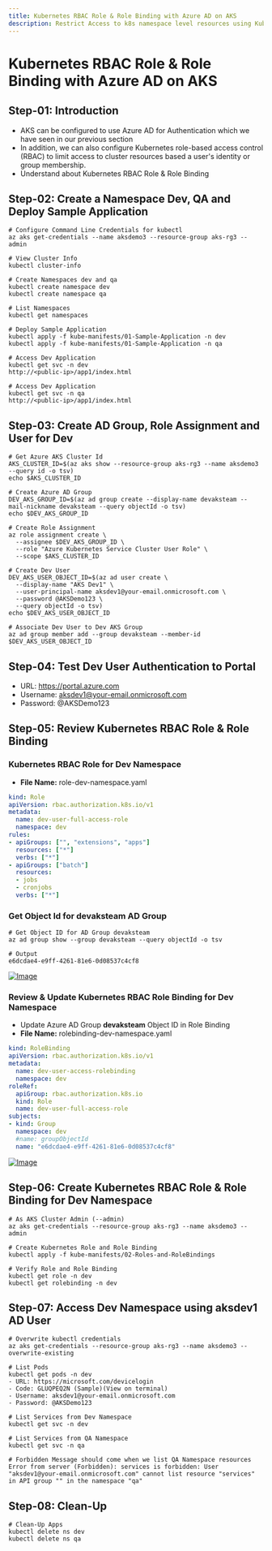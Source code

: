 ```yaml
---
title: Kubernetes RBAC Role & Role Binding with Azure AD on AKS
description: Restrict Access to k8s namespace level resources using Kubernetes RBAC Role and Role Binding with Azure AD
---
```

# Kubernetes RBAC Role & Role Binding with Azure AD on AKS

## Step-01: Introduction
- AKS can be configured to use Azure AD for Authentication which we have seen in our previous section
- In addition, we can also configure Kubernetes role-based access control (RBAC) to limit access to cluster resources based a user's identity or group membership.
- Understand about Kubernetes RBAC Role & Role Binding

## Step-02: Create a Namespace Dev, QA and Deploy Sample Application
```
# Configure Command Line Credentials for kubectl
az aks get-credentials --name aksdemo3 --resource-group aks-rg3 --admin

# View Cluster Info
kubectl cluster-info

# Create Namespaces dev and qa
kubectl create namespace dev
kubectl create namespace qa

# List Namespaces
kubectl get namespaces

# Deploy Sample Application
kubectl apply -f kube-manifests/01-Sample-Application -n dev
kubectl apply -f kube-manifests/01-Sample-Application -n qa

# Access Dev Application
kubectl get svc -n dev
http://<public-ip>/app1/index.html

# Access Dev Application
kubectl get svc -n qa
http://<public-ip>/app1/index.html
```

## Step-03: Create AD Group, Role Assignment and User for Dev 
```
# Get Azure AKS Cluster Id
AKS_CLUSTER_ID=$(az aks show --resource-group aks-rg3 --name aksdemo3 --query id -o tsv)
echo $AKS_CLUSTER_ID

# Create Azure AD Group
DEV_AKS_GROUP_ID=$(az ad group create --display-name devaksteam --mail-nickname devaksteam --query objectId -o tsv)    
echo $DEV_AKS_GROUP_ID

# Create Role Assignment 
az role assignment create \
  --assignee $DEV_AKS_GROUP_ID \
  --role "Azure Kubernetes Service Cluster User Role" \
  --scope $AKS_CLUSTER_ID

# Create Dev User
DEV_AKS_USER_OBJECT_ID=$(az ad user create \
  --display-name "AKS Dev1" \
  --user-principal-name aksdev1@your-email.onmicrosoft.com \
  --password @AKSDemo123 \
  --query objectId -o tsv)
echo $DEV_AKS_USER_OBJECT_ID  

# Associate Dev User to Dev AKS Group
az ad group member add --group devaksteam --member-id $DEV_AKS_USER_OBJECT_ID
```

## Step-04: Test Dev User Authentication to Portal
- URL: https://portal.azure.com
- Username: aksdev1@your-email.onmicrosoft.com
- Password: @AKSDemo123


## Step-05: Review Kubernetes RBAC Role & Role Binding
### Kubernetes RBAC Role for Dev Namespace
- **File Name:** role-dev-namespace.yaml
```yaml
kind: Role
apiVersion: rbac.authorization.k8s.io/v1
metadata:
  name: dev-user-full-access-role
  namespace: dev
rules:
- apiGroups: ["", "extensions", "apps"]
  resources: ["*"]
  verbs: ["*"]
- apiGroups: ["batch"]
  resources:
  - jobs
  - cronjobs
  verbs: ["*"]
```
### Get Object Id for devaksteam AD Group
```
# Get Object ID for AD Group devaksteam
az ad group show --group devaksteam --query objectId -o tsv

# Output
e6dcdae4-e9ff-4261-81e6-0d08537c4cf8
```

[![Image](https://stacksimplify.com/course-images/azure-kubernetes-service-RBAC-Role.png "Azure AKS Kubernetes - Masterclass")](https://stacksimplify.com/course-images/azure-kubernetes-service-RBAC-Role.png)

### Review & Update Kubernetes RBAC Role Binding for Dev Namespace
- Update Azure AD Group **devaksteam** Object ID in Role Binding
- **File Name:** rolebinding-dev-namespace.yaml
```yaml
kind: RoleBinding
apiVersion: rbac.authorization.k8s.io/v1
metadata:
  name: dev-user-access-rolebinding
  namespace: dev
roleRef:
  apiGroup: rbac.authorization.k8s.io
  kind: Role
  name: dev-user-full-access-role
subjects:
- kind: Group
  namespace: dev
  #name: groupObjectId
  name: "e6dcdae4-e9ff-4261-81e6-0d08537c4cf8"  
```

[![Image](https://stacksimplify.com/course-images/azure-kubernetes-service-RBAC-RoleBinding.png "Azure AKS Kubernetes - Masterclass")](https://stacksimplify.com/course-images/azure-kubernetes-service-RBAC-RoleBinding.png)


## Step-06: Create Kubernetes RBAC Role & Role Binding for Dev Namespace
```
# As AKS Cluster Admin (--admin)
az aks get-credentials --resource-group aks-rg3 --name aksdemo3 --admin

# Create Kubernetes Role and Role Binding
kubectl apply -f kube-manifests/02-Roles-and-RoleBindings

# Verify Role and Role Binding
kubectl get role -n dev
kubectl get rolebinding -n dev
```

## Step-07: Access Dev Namespace using aksdev1 AD User
```
# Overwrite kubectl credentials
az aks get-credentials --resource-group aks-rg3 --name aksdemo3 --overwrite-existing

# List Pods 
kubectl get pods -n dev
- URL: https://microsoft.com/devicelogin
- Code: GLUQPEQ2N (Sample)(View on terminal)
- Username: aksdev1@your-email.onmicrosoft.com
- Password: @AKSDemo123

# List Services from Dev Namespace
kubectl get svc -n dev

# List Services from QA Namespace
kubectl get svc -n qa

# Forbidden Message should come when we list QA Namespace resources
Error from server (Forbidden): services is forbidden: User "aksdev1@your-email.onmicrosoft.com" cannot list resource "services" in API group "" in the namespace "qa"
```

## Step-08: Clean-Up
```
# Clean-Up Apps
kubectl delete ns dev
kubectl delete ns qa
```

